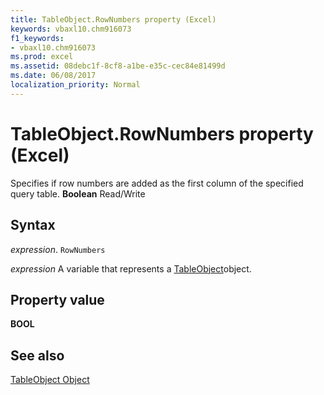 ```yaml
---
title: TableObject.RowNumbers property (Excel)
keywords: vbaxl10.chm916073
f1_keywords:
- vbaxl10.chm916073
ms.prod: excel
ms.assetid: 08debc1f-8cf8-a1be-e35c-cec84e81499d
ms.date: 06/08/2017
localization_priority: Normal
---
```



# TableObject.RowNumbers property (Excel)

Specifies if row numbers are added as the first column of the specified query table.  **Boolean** Read/Write


## Syntax

_expression_. `RowNumbers`

_expression_ A variable that represents a [TableObject](Excel.modeltable.md)object.


## Property value

 **BOOL**


## See also



[TableObject Object](Excel.modeltable.md)

